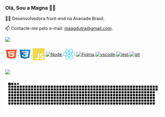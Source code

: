 ### Olá, Sou a Magna 👩‍💻

:woman_student: Desenvolvedora front-end na Avanade Brasil.

📫 Contacte-me pelo e-mail: maagdutra@gmail.com.


<div>
  <a href="https://github.com/magnadutra">
  <img height="180em" src="https://github-readme-stats.vercel.app/api?username=magnadutra&show_icons=true&theme=dracula&include_all_commits=true&count_private=true"/>
  <!-- <img height="180em" src="https://github-readme-stats.vercel.app/api/top-langs/?username=magnadutra&layout=compact&langs_count=16&theme=dracula"/> -->
<div>
  
  <div style="display: inline_block"><br>
  <img align="center" alt="HTML" height="30" width="40" src="https://raw.githubusercontent.com/devicons/devicon/master/icons/html5/html5-original.svg">
  <img align="center" alt="CSS" height="30" width="40" src="https://raw.githubusercontent.com/devicons/devicon/master/icons/css3/css3-original.svg">
  <img align="center" alt="Js" height="40" width="40" src="https://raw.githubusercontent.com/devicons/devicon/master/icons/javascript/javascript-plain.svg">
  <img  align="center" alt="Node" height="40" width="40" src="https://cdn.jsdelivr.net/gh/devicons/devicon/icons/nodejs/nodejs-original.svg" />
  <img align="center" alt="React" height="40" width="40" src="https://raw.githubusercontent.com/devicons/devicon/master/icons/react/react-original.svg">
  <img align="center" alt="Figma" height="40" width="40" src="https://cdn.jsdelivr.net/gh/devicons/devicon/icons/figma/figma-original.svg" />
  <img align="center" alt="vscode" height="40" width="40" src="https://cdn.jsdelivr.net/gh/devicons/devicon/icons/vscode/vscode-original.svg" />
  <img align="center" alt="jest" height="40" width="40" src="https://cdn.jsdelivr.net/gh/devicons/devicon/icons/jest/jest-plain.svg" />
  <img align="center" alt="git" height="40" width="40" src="https://cdn.jsdelivr.net/gh/devicons/devicon/icons/git/git-original.svg" />
    
</div>
  


  ##
  
  <div> 
  <a href="https://www.linkedin.com/in/magna-dutra/" target="_blank"><img src="https://img.shields.io/badge/-LinkedIn-%230077B5?style=for-the-badge&logo=linkedin&logoColor=white" target="_blank"></a> 
 
  ![Snake animation](https://github.com/Magnadutra/magnadutra/blob/output/github-contribution-grid-snake.svg)
    
 
</div>

 
